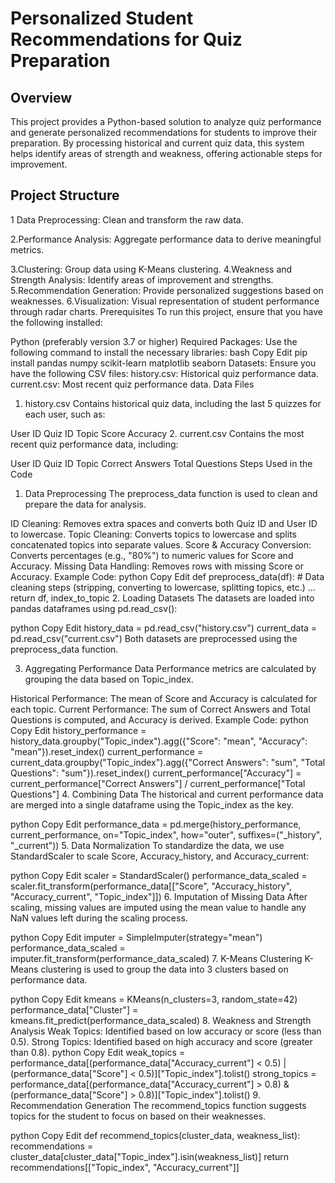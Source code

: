 # Personalized Student Recommendations for Quiz Preparation
## Overview
This project provides a Python-based solution to analyze quiz performance and generate personalized recommendations for students to improve their preparation. By processing historical and current quiz data, this system helps identify areas of strength and weakness, offering actionable steps for improvement.

## Project Structure
1 Data Preprocessing: Clean and transform the raw data.

2.Performance Analysis: Aggregate performance data to derive meaningful metrics.

3.Clustering: Group data using K-Means clustering.
4.Weakness and Strength Analysis: Identify areas of improvement and strengths.
5.Recommendation Generation: Provide personalized suggestions based on weaknesses.
6.Visualization: Visual representation of student performance through radar charts.
Prerequisites
To run this project, ensure that you have the following installed:

Python (preferably version 3.7 or higher)
Required Packages: Use the following command to install the necessary libraries:
bash
Copy
Edit
pip install pandas numpy scikit-learn matplotlib seaborn
Datasets: Ensure you have the following CSV files:
history.csv: Historical quiz performance data.
current.csv: Most recent quiz performance data.
Data Files
1. history.csv
Contains historical quiz data, including the last 5 quizzes for each user, such as:

User ID
Quiz ID
Topic
Score
Accuracy
2. current.csv
Contains the most recent quiz performance data, including:

User ID
Quiz ID
Topic
Correct Answers
Total Questions
Steps Used in the Code
1. Data Preprocessing
The preprocess_data function is used to clean and prepare the data for analysis.

ID Cleaning: Removes extra spaces and converts both Quiz ID and User ID to lowercase.
Topic Cleaning: Converts topics to lowercase and splits concatenated topics into separate values.
Score & Accuracy Conversion: Converts percentages (e.g., "80%") to numeric values for Score and Accuracy.
Missing Data Handling: Removes rows with missing Score or Accuracy.
Example Code:
python
Copy
Edit
def preprocess_data(df):
    # Data cleaning steps (stripping, converting to lowercase, splitting topics, etc.)
    ...
    return df, index_to_topic
2. Loading Datasets
The datasets are loaded into pandas dataframes using pd.read_csv():

python
Copy
Edit
history_data = pd.read_csv("history.csv")
current_data = pd.read_csv("current.csv")
Both datasets are preprocessed using the preprocess_data function.

3. Aggregating Performance Data
Performance metrics are calculated by grouping the data based on Topic_index.

Historical Performance: The mean of Score and Accuracy is calculated for each topic.
Current Performance: The sum of Correct Answers and Total Questions is computed, and Accuracy is derived.
Example Code:
python
Copy
Edit
history_performance = history_data.groupby("Topic_index").agg({"Score": "mean", "Accuracy": "mean"}).reset_index()
current_performance = current_data.groupby("Topic_index").agg({"Correct Answers": "sum", "Total Questions": "sum"}).reset_index()
current_performance["Accuracy"] = current_performance["Correct Answers"] / current_performance["Total Questions"]
4. Combining Data
The historical and current performance data are merged into a single dataframe using the Topic_index as the key.

python
Copy
Edit
performance_data = pd.merge(history_performance, current_performance, on="Topic_index", how="outer", suffixes=("_history", "_current"))
5. Data Normalization
To standardize the data, we use StandardScaler to scale Score, Accuracy_history, and Accuracy_current:

python
Copy
Edit
scaler = StandardScaler()
performance_data_scaled = scaler.fit_transform(performance_data[["Score", "Accuracy_history", "Accuracy_current", "Topic_index"]])
6. Imputation of Missing Data
After scaling, missing values are imputed using the mean value to handle any NaN values left during the scaling process.

python
Copy
Edit
imputer = SimpleImputer(strategy="mean")
performance_data_scaled = imputer.fit_transform(performance_data_scaled)
7. K-Means Clustering
K-Means clustering is used to group the data into 3 clusters based on performance data.

python
Copy
Edit
kmeans = KMeans(n_clusters=3, random_state=42)
performance_data["Cluster"] = kmeans.fit_predict(performance_data_scaled)
8. Weakness and Strength Analysis
Weak Topics: Identified based on low accuracy or score (less than 0.5).
Strong Topics: Identified based on high accuracy and score (greater than 0.8).
python
Copy
Edit
weak_topics = performance_data[(performance_data["Accuracy_current"] < 0.5) | (performance_data["Score"] < 0.5)]["Topic_index"].tolist()
strong_topics = performance_data[(performance_data["Accuracy_current"] > 0.8) & (performance_data["Score"] > 0.8)]["Topic_index"].tolist()
9. Recommendation Generation
The recommend_topics function suggests topics for the student to focus on based on their weaknesses.

python
Copy
Edit
def recommend_topics(cluster_data, weakness_list):
    recommendations = cluster_data[cluster_data["Topic_index"].isin(weakness_list)]
    return recommendations[["Topic_index", "Accuracy_current"]]
